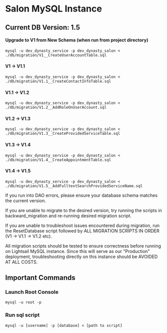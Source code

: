 
# Salon MySQL Instance 
## Current DB Version: 1.5
#### Upgrade to V1 from New Schema (when run from project directory)
    mysql -u dev_dynasty_service -p dev_dynasty_salon < ./db/migration/V1__CreateUserAccountTable.sql
#### V1 -> V1.1
    mysql -u dev_dynasty_service -p dev_dynasty_salon < ./db/migration/V1.1__CreateContactInfoTable.sql
#### V1.1 -> V1.2
    mysql -u dev_dynasty_service -p dev_dynasty_salon < ./db/migration/V1.2__AddRoleOnUserAccount.sql
#### V1.2 -> V1.3
    mysql -u dev_dynasty_service -p dev_dynasty_salon < ./db/migration/V1.3__CreateProvidedServiceTable.sql
#### V1.3 -> V1.4
    mysql -u dev_dynasty_service -p dev_dynasty_salon < ./db/migration/V1.4__CreateAppointmentTable.sql
#### V1.4 -> V1.5
    mysql -u dev_dynasty_service -p dev_dynasty_salon < ./db/migration/V1.5__AddFulltextSearchProvidedServiceName.sql

If you run into DAO errors, please ensure your database schema matches the current version.

If you are unable to migrate to the desired version, try running the scripts in backward_migration 
and re-running desired migration script.

If you are unable to troubleshoot issues encountered during migration, run the ResetDatabase script
followed by ALL MIGRATION SCRIPTS IN ORDER (V1 -> V1.1 -> V1.2 etc).

All migration scripts should be tested to ensure correctness before running on 
Lightsail MySQL instance. Since this will serve as our "Production" deployment, troubleshooting directly 
on this instance should be AVOIDED AT ALL COSTS.

## Important Commands
### Launch Root Console
    mysql -u root -p
### Run sql script
    mysql -u [username] -p [database] < [path to script]
